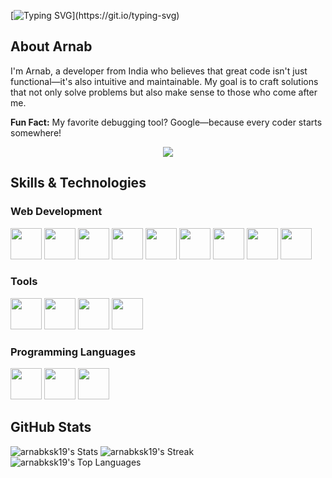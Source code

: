 [![Typing SVG](https://readme-typing-svg.herokuapp.com?font=Fira+Code&duration=2000&pause=2000&width=435&lines=%F0%9F%91%8B+Hello%2C+World!;Hi%2C+I'm+Arnab;Let%E2%80%99s+connect+and+collaborate!)](https://git.io/typing-svg)

## About Arnab

I'm Arnab, a developer from India who believes that great code isn't just functional—it's also intuitive and maintainable. My goal is to craft solutions that not only solve problems but also make sense to those who come after me.

**Fun Fact:** My favorite debugging tool? Google—because every coder starts somewhere!

<p align="center"><img src= 'https://capsule-render.vercel.app/api?type=rect&color=gradient&height=2.5'/></p>

## Skills & Technologies

### Web Development

<p >
  <img src="https://cdn.jsdelivr.net/gh/devicons/devicon@latest/icons/html5/html5-plain.svg" height='50px' />
  <img src="https://cdn.jsdelivr.net/gh/devicons/devicon@latest/icons/css3/css3-plain.svg" height='50px'/>
  <img src="https://cdn.jsdelivr.net/gh/devicons/devicon@latest/icons/javascript/javascript-plain.svg" height='50px'/>
  <img src="https://cdn.jsdelivr.net/gh/devicons/devicon@latest/icons/react/react-original.svg" height='50px'/>
  <img src="https://cdn.jsdelivr.net/gh/devicons/devicon@latest/icons/tailwindcss/tailwindcss-original.svg" height='50px'/>
  <img src="https://cdn.jsdelivr.net/gh/devicons/devicon@latest/icons/bootstrap/bootstrap-original.svg" height='50px'/>
  <img src="https://cdn.jsdelivr.net/gh/devicons/devicon@latest/icons/nodejs/nodejs-plain.svg" height='50px'/>
  <img src="https://cdn.jsdelivr.net/gh/devicons/devicon@latest/icons/express/express-original.svg" height='50px'/>
  <img src="https://cdn.jsdelivr.net/gh/devicons/devicon@latest/icons/mongodb/mongodb-plain.svg" height='50px'/>
</p>

### Tools

<p >
  <img src="https://cdn.jsdelivr.net/gh/devicons/devicon@latest/icons/vscode/vscode-original.svg" height="50px"/>
  <img src="https://cdn.jsdelivr.net/gh/devicons/devicon@latest/icons/git/git-plain.svg" height='50px'/>
  <img src="https://cdn.jsdelivr.net/gh/devicons/devicon@latest/icons/neovim/neovim-original.svg" height="50px" />
  <img src="https://cdn.jsdelivr.net/gh/devicons/devicon@latest/icons/postman/postman-plain.svg" height="50px"/>
</p>

### Programming Languages

<p >
  <img src="https://cdn.jsdelivr.net/gh/devicons/devicon@latest/icons/java/java-original.svg" height="50px"/>
  <img src="https://cdn.jsdelivr.net/gh/devicons/devicon@latest/icons/python/python-plain.svg" height="50px"/>
  <img src="https://cdn.jsdelivr.net/gh/devicons/devicon@latest/icons/c/c-plain.svg" height="50px" />
</p>

## GitHub Stats

![arnabksk19's Stats](https://github-readme-stats.vercel.app/api?username=arnabksk19&theme=tokyonight&show_icons=true&hide_border=true&count_private=true)
![arnabksk19's Streak](https://github-readme-streak-stats.herokuapp.com/?user=arnabksk19&theme=tokyonight&hide_border=true)
![arnabksk19's Top Languages](https://github-readme-stats.vercel.app/api/top-langs/?username=arnabksk19&theme=tokyonight&show_icons=true&hide_border=true&layout=compact)
